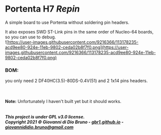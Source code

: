 # Portenta H7 *Repin*
A simple board to use Portenta without soldering pin headers.

It also exposes SWD ST-Link pins in the same order of Nucleo-64 boards, so you can use to debug.
<br>
![https://user-images.githubusercontent.com/9216366/113178235-acd9ee80-924e-11eb-9802-ceda02b8f7f0.png](https://user-images.githubusercontent.com/9216366/113178235-acd9ee80-924e-11eb-9802-ceda02b8f7f0.png)
<br>
### BOM:

you only need 2 DF40HC(3.5)-80DS-0.4V(51) and 2 1x14 pins headers.
<br>
<br>
<br>
<br>
**Note:** Unfortunately I haven't built yet but it should works.
<br>
<br>
<br>
***This project is under GPL v3.0 license.<br>
Copyright 2021 © Giovanni di Dio Bruno - [gbr1.github.io](gbr1.github.io) - giovannididio.bruno@gmail.com***
